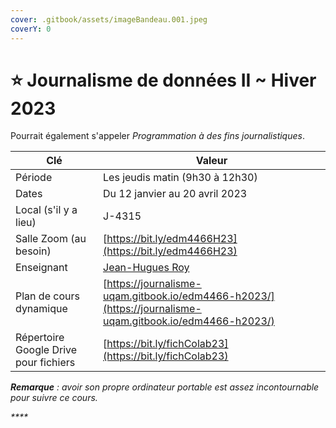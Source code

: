 ```yaml
---
cover: .gitbook/assets/imageBandeau.001.jpeg
coverY: 0
---
```


# ⭐ Journalisme de données II \~ Hiver 2023

Pourrait également s'appeler _Programmation à des fins journalistiques_.

| Clé                                   | Valeur                                                                                                   |
| ------------------------------------- | -------------------------------------------------------------------------------------------------------- |
| Période                               | Les jeudis matin (9h30 à 12h30)                                                                          |
| Dates                                 | Du 12 janvier au 20 avril 2023                                                                           |
| Local (s'il y a lieu)                 | J-4315                                                                                                   |
| Salle Zoom (au besoin)                | [https://bit.ly/edm4466H23](https://bit.ly/edm4466H23)                                                   |
| Enseignant                            | [Jean-Hugues Roy](intro/enseignant.md)                                                                   |
| Plan de cours dynamique               | [https://journalisme-uqam.gitbook.io/edm4466-h2023/](https://journalisme-uqam.gitbook.io/edm4466-h2023/) |
| Répertoire Google Drive pour fichiers | [https://bit.ly/fichColab23](https://bit.ly/fichColab23)                                                 |

_**Remarque** : avoir son propre ordinateur portable est assez incontournable pour suivre ce cours._

_****_
